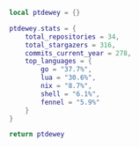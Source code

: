 <!--CONTENT_START-->
```lua
local ptdewey = {}

ptdewey.stats = {
    total_repositories = 34,
    total_stargazers = 316,
    commits_current_year = 278,
    top_languages = {
        go = "37.7%",
        lua = "30.6%",
        nix = "8.7%",
        shell = "6.1%",
        fennel = "5.9%"
    }
}

return ptdewey
```
<!--CONTENT_END-->
